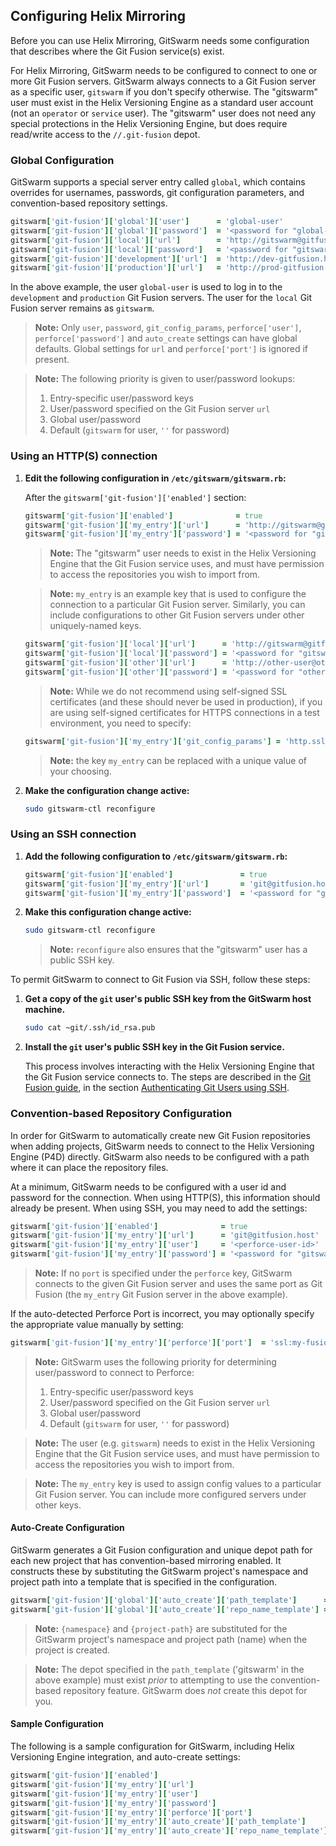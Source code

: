 ## Configuring Helix Mirroring

Before you can use Helix Mirroring, GitSwarm needs some configuration
that describes where the Git Fusion service(s) exist.

For Helix Mirroring, GitSwarm needs to be configured to connect to one or
more Git Fusion servers. GitSwarm always connects to a Git Fusion server as
a specific user, `gitswarm` if you don't specify otherwise. The "gitswarm"
user must exist in the Helix Versioning Engine as a standard user account
(not an `operator` or `service` user). The "gitswarm" user does not need
any special protections in the Helix Versioning Engine, but does require
read/write access to the `//.git-fusion` depot.

### Global Configuration

GitSwarm supports a special server entry called `global`, which contains
overrides for usernames, passwords, git configuration parameters, and
convention-based repository settings.

```ruby
gitswarm['git-fusion']['global']['user']      = 'global-user'
gitswarm['git-fusion']['global']['password']  = '<password for "global-user" user>'
gitswarm['git-fusion']['local']['url']        = 'http://gitswarm@gitfusion.host/'
gitswarm['git-fusion']['local']['password']   = '<password for "gitswarm" user>'
gitswarm['git-fusion']['development']['url']  = 'http://dev-gitfusion.host/'
gitswarm['git-fusion']['production']['url']   = 'http://prod-gitfusion.host/'
```

In the above example, the user `global-user` is used to log in to the
`development` and `production` Git Fusion servers. The user for the `local`
Git Fusion server remains as `gitswarm`.

> **Note:** Only `user`, `password`, `git_config_params`, `perforce['user']`,
> `perforce['password']` and `auto_create` settings can have global
> defaults. Global settings for `url` and `perforce['port']` is ignored if
> present.

> **Note:** The following priority is given to user/password lookups:
>
> 1.  Entry-specific user/password keys
> 1.  User/password specified on the Git Fusion server `url`
> 1.  Global user/password
> 1.  Default (`gitswarm` for user, `''` for password)

### Using an HTTP(S) connection

1.  **Edit the following configuration in `/etc/gitswarm/gitswarm.rb`:**

    After the `gitswarm['git-fusion']['enabled']` section:

    ```ruby
    gitswarm['git-fusion']['enabled']              = true
    gitswarm['git-fusion']['my_entry']['url']      = 'http://gitswarm@gitfusion.host/'
    gitswarm['git-fusion']['my_entry']['password'] = '<password for "gitswarm" user>'
    ```

    > **Note:** The "gitswarm" user needs to exist in the Helix Versioning
    > Engine that the Git Fusion service uses, and must have permission to
    > access the repositories you wish to import from.

    > **Note:** `my_entry` is an example key that is used to configure the
    > connection to a particular Git Fusion server. Similarly, you can
    > include configurations to other Git Fusion servers under other
    > uniquely-named keys.

    ```ruby
    gitswarm['git-fusion']['local']['url']      = 'http://gitswarm@gitfusion.host/'
    gitswarm['git-fusion']['local']['password'] = '<password for "gitswarm" user>'
    gitswarm['git-fusion']['other']['url']      = 'http://other-user@other-gitfusin.host/'
    gitswarm['git-fusion']['other']['password'] = '<password for "other-user" user>'
    ```

    > **Note:** While we do not recommend using self-signed SSL certificates
    > (and these should never be used in production), if you are using
    > self-signed certificates for HTTPS connections in a test environment,
    > you need to specify:

    ```ruby
    gitswarm['git-fusion']['my_entry']['git_config_params'] = 'http.sslVerify=false'
    ```

    > **Note:** the key `my_entry` can be replaced with a unique value of your
    > choosing.

1.  **Make the configuration change active:**

    ```bash
    sudo gitswarm-ctl reconfigure
    ```

### Using an SSH connection

1.  **Add the following configuration to `/etc/gitswarm/gitswarm.rb`:**

    ```ruby
    gitswarm['git-fusion']['enabled']               = true
    gitswarm['git-fusion']['my_entry']['url']       = 'git@gitfusion.host'
    gitswarm['git-fusion']['my_entry']['password']  = '<password for "gitswarm" user>'
    ```

1.  **Make this configuration change active:**

    ```bash
    sudo gitswarm-ctl reconfigure
    ```

    > **Note:** `reconfigure` also ensures that the "gitswarm" user has a
    > public SSH key.

To permit GitSwarm to connect to Git Fusion via SSH, follow these steps:

1.  **Get a copy of the `git` user's public SSH key from the GitSwarm host
    machine.**

    ```bash
    sudo cat ~git/.ssh/id_rsa.pub
    ```

1.  **Install the `git` user's public SSH key in the Git Fusion service.**

    This process involves interacting with the Helix Versioning Engine that
    the Git Fusion service connects to. The steps are described in the [Git
    Fusion
    guide](http://www.perforce.com/perforce/doc.current/manuals/git-fusion/index.html),
    in the section [Authenticating Git Users using
    SSH](http://www.perforce.com/perforce/doc.current/manuals/git-fusion/appendix.ssh.html).

### Convention-based Repository Configuration

In order for GitSwarm to automatically create new Git Fusion repositories
when adding projects, GitSwarm needs to connect to the Helix Versioning
Engine (P4D) directly. GitSwarm also needs to be configured with a path
where it can place the repository files.

At a minimum, GitSwarm needs to be configured with a user id and password
for the connection. When using HTTP(S), this information should already be
present. When using SSH, you may need to add the settings:

```ruby
gitswarm['git-fusion']['enabled']              = true
gitswarm['git-fusion']['my_entry']['url']      = 'git@gitfusion.host'
gitswarm['git-fusion']['my_entry']['user']     = '<perforce-user-id>'
gitswarm['git-fusion']['my_entry']['password'] = '<password for "gitswarm" user>'
```

> **Note:** If no `port` is specified under the `perforce` key, GitSwarm
> connects to the given Git Fusion server and uses the same port as Git
> Fusion (the `my_entry` Git Fusion server in the above example).

If the auto-detected Perforce Port is incorrect, you may optionally specify
the appropriate value manually by setting:

```ruby
gitswarm['git-fusion']['my_entry']['perforce']['port']  = 'ssl:my-fusion:1666'
```

> **Note:** GitSwarm uses the following priority for determining
> user/password to connect to Perforce:
>
> 1.    Entry-specific user/password keys
> 1.    User/password specified on the Git Fusion server `url`
> 1.    Global user/password
> 1.    Default (`gitswarm` for user, `''` for password)

> **Note:** The user (e.g. `gitswarm`) needs to exist in the Helix
> Versioning Engine that the Git Fusion service uses, and must have
> permission to access the repositories you wish to import from.

> **Note:** The `my_entry` key is used to assign config values to a
> particular Git Fusion server. You can include more configured servers
> under other keys.

#### Auto-Create Configuration

GitSwarm generates a Git Fusion configuration and unique depot path for
each new project that has convention-based mirroring enabled. It constructs
these by substituting the GitSwarm project's namespace and project path
into a template that is specified in the configuration.

```ruby
gitswarm['git-fusion']['global']['auto_create']['path_template']      = '//gitswarm/projects/{namespace}/{project-path}'
gitswarm['git-fusion']['global']['auto_create']['repo_name_template'] = 'gitswarm-{namespace}-{project-path}'
```

> **Note:** `{namespace}` and `{project-path}` are substituted for the GitSwarm
> project's namespace and project path (name) when the project is created.

> **Note:** The depot specified in the `path_template` ('gitswarm' in the above
> example) must exist *prior* to attempting to use the convention-based
> repository feature. GitSwarm does *not* create this depot for you.

#### Sample Configuration

The following is a sample configuration for GitSwarm, including Helix
Versioning Engine integration, and auto-create settings:

```ruby
gitswarm['git-fusion']['enabled']                                       = true
gitswarm['git-fusion']['my_entry']['url']                               = 'git@gitfusion.host'
gitswarm['git-fusion']['my_entry']['user']                              = '<perforce-user-id>'
gitswarm['git-fusion']['my_entry']['password']                          = '<password for "gitswarm" user>'
gitswarm['git-fusion']['my_entry']['perforce']['port']                  = 'ssl:my-fusion:1666'
gitswarm['git-fusion']['my_entry']['auto_create']['path_template']      = '//gitswarm/projects/{namespace}/{project-path}'
gitswarm['git-fusion']['my_entry']['auto_create']['repo_name_template'] = 'gitswarm-{namespace}-{project-path}'
```
